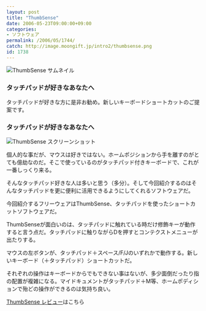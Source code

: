 ```yaml
---
layout: post
title: "ThumbSense"
date: 2006-05-23T09:00:00+09:00
categories:
- ソフトウェア
permalink: /2006/05/1744/
catch: http://image.moongift.jp/intro2/thumbsense.png
id: 1738
---
```

 ![ThumbSense サムネイル](http://image.moongift.jp/intro2/thumbsense.t.png "ThumbSense サムネイル")
  

### タッチパッドが好きなあなたへ
  
タッチパッドが好きな方に是非お勧め。新しいキーボードショートカットのご提案です。  
<!--more-->  

### タッチパッドが好きなあなたへ
  

![ThumbSense スクリーンショット](http://image.moongift.jp/intro2/thumbsense.png "ThumbSense スクリーンショット")

  

個人的な事だが、マウスは好きではない。ホームポジションから手を離すのがとても億劫なのだ。そこで使っているのがタッチパッド付きキーボードで、これが一番しっくり来る。

  

そんなタッチパッド好きな人は多いと思う（多分）。そして今回紹介するのはそんなタッチパッドを更に便利に活用できるようにしてくれるソフトウェアだ。

  

今回紹介するフリーウェアはThumbSense、タッチパッドを使ったショートカットソフトウェアだ。

  

ThumbSenseが面白いのは、タッチパッドに触れている時だけ修飾キーが動作すると言う点だ。タッチパッドに触りながらDを押すとコンテクストメニューが出たりする。

  

マウスの左ボタンが、タッチパッド＋スペース/F/Jのいずれかで動作する。新しいキーボード（＋タッチパッド）ショートカットだ。

  

それぞれの操作はキーボードからでもできない事はないが、多少面倒だったり指の配置が複雑になる。マイドキュメントがタッチパッド＋M等、ホームポディションで殆どの操作ができるのは気持ち良い。

  

[ThumbSense レビュー](http://fw.moongift.jp/review/i-1747.html)はこちら

